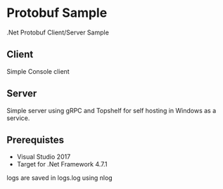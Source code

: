 # Protobuf Sample
.Net Protobuf Client/Server Sample

## Client
Simple Console client

## Server
Simple server using gRPC and Topshelf for self hosting in Windows as a service.

## Prerequistes
- Visual Studio 2017
- Target for .Net Framework 4.7.1

logs are saved in logs.log using nlog